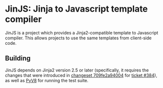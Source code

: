 JinJS: Jinja to Javascript template compiler
============================================

JinJS is a project which provides a Jinja2-compatible template to Javascript 
compiler. This allows projects to use the same templates from client-side 
code.

Building
--------

JinJS depends on Jinja2 version 2.5 or later (specifically, it requires the 
changes that were introduced in
[changeset 709fe2a94004](http://dev.pocoo.org/hg/jinja2-main/rev/709fe2a94004)
for [ticket #384](http://dev.pocoo.org/projects/jinja/ticket/384)), as well as 
[PyV8](http://code.google.com/p/pyv8/) for running the test suite.

